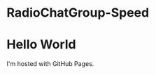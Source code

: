 # RadioChatGroup-Speed
<!DOCTYPE html>
<html>
<body>
<h1>Hello World</h1>
<p>I'm hosted with GitHub Pages.</p>
</body>
</html>
